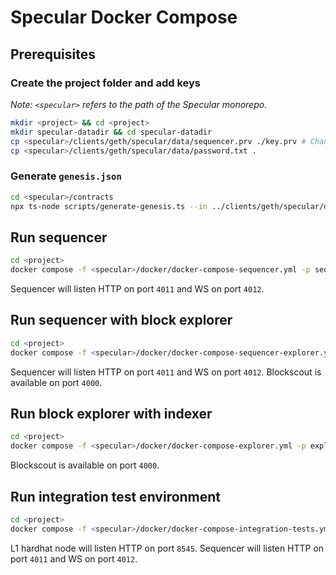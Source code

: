 # Specular Docker Compose

## Prerequisites

### Create the project folder and add keys

*Note: `<specular>` refers to the path of the Specular monorepo.*

```bash
mkdir <project> && cd <project>
mkdir specular-datadir && cd specular-datadir
cp <specular>/clients/geth/specular/data/sequencer.prv ./key.prv # Change this key according to the configuration
cp <specular>/clients/geth/specular/data/password.txt .
```

### Generate `genesis.json`

```bash
cd <specular>/contracts
npx ts-node scripts/generate-genesis.ts --in ../clients/geth/specular/data/base_genesis.json --out <project>/specular-datadir/genesis.json
```

## Run sequencer

```bash
cd <project>
docker compose -f <specular>/docker/docker-compose-sequencer.yml -p sequencer up -d
```

Sequencer will listen HTTP on port `4011` and WS on port `4012`.

## Run sequencer with block explorer

```bash
cd <project>
docker compose -f <specular>/docker/docker-compose-sequencer-explorer.yml -p sequencer-explorer up -d
```

Sequencer will listen HTTP on port `4011` and WS on port `4012`.
Blockscout is available on port `4000`.

## Run block explorer with indexer

```bash
cd <project>
docker compose -f <specular>/docker/docker-compose-explorer.yml -p explorer up -d
```

Blockscout is available on port `4000`.

## Run integration test environment

```bash
cd <project>
docker compose -f <specular>/docker/docker-compose-integration-tests.yml -p integration up -d
```

L1 hardhat node will listen HTTP on port `8545`.
Sequencer will listen HTTP on port `4011` and WS on port `4012`.
